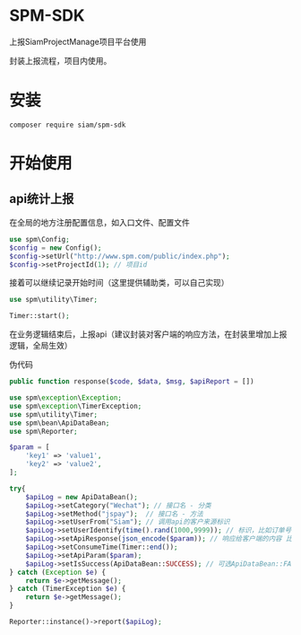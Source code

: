 # SPM-SDK

上报SiamProjectManage项目平台使用

封装上报流程，项目内使用。

# 安装

```
composer require siam/spm-sdk  
```

# 开始使用

## api统计上报

在全局的地方注册配置信息，如入口文件、配置文件

```php
use spm\Config;
$config = new Config();
$config->setUrl("http://www.spm.com/public/index.php");
$config->setProjectId(1); // 项目id
```

接着可以继续记录开始时间（这里提供辅助类，可以自己实现）
```php
use spm\utility\Timer;

Timer::start();
```

在业务逻辑结束后，上报api（建议封装对客户端的响应方法，在封装里增加上报逻辑，全局生效）

伪代码
```php
public function response($code, $data, $msg, $apiReport = [])
```

```php
use spm\exception\Exception;
use spm\exception\TimerException;
use spm\utility\Timer;
use spm\bean\ApiDataBean;
use spm\Reporter;

$param = [
    'key1' => 'value1',
    'key2' => 'value2',
];

try{
    $apiLog = new ApiDataBean();
    $apiLog->setCategory("Wechat"); // 接口名 - 分类
    $apiLog->setMethod("jspay");  // 接口名 - 方法
    $apiLog->setUserFrom("Siam"); // 调用api的客户来源标识
    $apiLog->setUserIdentify(time().rand(1000,9999)); // 标识，比如订单号 用于后台追溯查看
    $apiLog->setApiResponse(json_encode($param)); // 响应给客户端的内容 比如json字符串 xml字符串等
    $apiLog->setConsumeTime(Timer::end());
    $apiLog->setApiParam($param);
    $apiLog->setIsSuccess(ApiDataBean::SUCCESS); // 可选ApiDataBean::FAIL
} catch (Exception $e) {
    return $e->getMessage();
} catch (TimerException $e) {
    return $e->getMessage();
}

Reporter::instance()->report($apiLog);
```